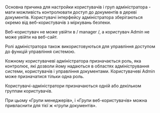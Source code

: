 Основна причина для настройки користувачів і груп адміністратора - мати можливість контролювати доступ до документів в дереві документів. Користувачі інтерфейсу адміністратора зберігаються окремо від веб-користувачів з міркувань безпеки. 

Веб-користувач не може увійти в / manager /, а користувач Admin не може увійти на веб-сайт.

Ролі адміністратора також використовуються для управління доступом до функцій управління системою.

Кожному користувачеві адміністратора призначається роль, яка контролює, які дозволи йому надаються в областях адміністрування системи, користувачів і управління документами. Користувачеві Admin може призначатися тільки одна роль.

Користувачі-адміністратори призначаються одній або декільком группам користувачів.

При цьому «Групи менеджерів», і «Групи веб-користувачів» можна привласнити для тієї ж «групи документів».